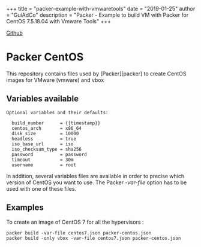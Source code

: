 +++
title = "packer-example-with-vmwaretools"
date = "2019-01-25"
author = "GuiAdCo"
description = "Packer - Example to build VM with Packer for CentOS 7.5.18.04 with Vmware Tools"
+++

[Github](https://github.com/guiadco/packer-example-with-vmwaretools)

# Packer CentOS

This repository contains files used by [Packer][packer] to create CentOS images for VMware (vmware) and vbox

## Variables available

    Optional variables and their defaults:

      build_number      = {{timestamp}}
      centos_arch       = x86_64
      disk_size         = 10000
      headless          = true
      iso_base_url      = iso
      iso_checksum_type = sha256
      password          = password
      timeout           = 30m
      username          = root

In addition, several variables files are available in order to precise which version of CentOS you want to use. The Packer *-var-file* option has to be used with one of these files.

## Examples

To create an image of CentOS 7 for all the hypervisors :

    packer build -var-file centos7.json packer-centos.json
    packer build -only vbox -var-file centos7.json packer-centos.json